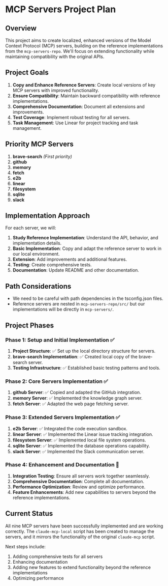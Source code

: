 # MCP Servers Project Plan

## Overview

This project aims to create localized, enhanced versions of the Model Context Protocol (MCP) servers, building on the reference implementations from the `mcp-servers-repo`. We'll focus on extending functionality while maintaining compatibility with the original APIs.

## Project Goals

1. **Copy and Enhance Reference Servers**: Create local versions of key MCP servers with improved functionality.
2. **Ensure Compatibility**: Maintain backward compatibility with reference implementations.
3. **Comprehensive Documentation**: Document all extensions and improvements.
4. **Test Coverage**: Implement robust testing for all servers.
5. **Task Management**: Use Linear for project tracking and task management.

## Priority MCP Servers

1. **brave-search** *(First priority)*
2. **github**
3. **memory**
4. **fetch**
5. **e2b**
6. **linear**
7. **filesystem**
8. **sqlite** 
9. **slack**

## Implementation Approach

For each server, we will:

1. **Study Reference Implementation**: Understand the API, behavior, and implementation details.
2. **Basic Implementation**: Copy and adapt the reference server to work in our local environment.
3. **Extension**: Add improvements and additional features.
4. **Testing**: Create comprehensive tests.
5. **Documentation**: Update README and other documentation.

## Path Considerations

- We need to be careful with path dependencies in the tsconfig.json files.
- Reference servers are nested in `mcp-servers-repo/src/` but our implementations will be directly in `mcp-servers/`.

## Project Phases

### Phase 1: Setup and Initial Implementation ✅

1. **Project Structure**: ✅ Set up the local directory structure for servers.
2. **brave-search Implementation**: ✅ Created local copy of the brave-search server.
3. **Testing Infrastructure**: ✅ Established basic testing patterns and tools.

### Phase 2: Core Servers Implementation ✅

1. **github Server**: ✅ Copied and adapted the GitHub integration.
2. **memory Server**: ✅ Implemented the knowledge graph server.
3. **fetch Server**: ✅ Adapted the web page fetching server.

### Phase 3: Extended Servers Implementation ✅

1. **e2b Server**: ✅ Integrated the code execution sandbox.
2. **linear Server**: ✅ Implemented the Linear issue tracking integration.
3. **filesystem Server**: ✅ Implemented local file system operations.
4. **sqlite Server**: ✅ Implemented the database operations capability.
5. **slack Server**: ✅ Implemented the Slack communication server.

### Phase 4: Enhancement and Documentation 🔄

1. **Integration Testing**: Ensure all servers work together seamlessly.
2. **Comprehensive Documentation**: Complete all documentation.
3. **Performance Optimization**: Review and optimize performance.
4. **Feature Enhancements**: Add new capabilities to servers beyond the reference implementations.

## Current Status

All nine MCP servers have been successfully implemented and are working correctly. The `claude-mcp-local` script has been created to manage the servers, and it mirrors the functionality of the original `claude-mcp` script.

Next steps include:
1. Adding comprehensive tests for all servers
2. Enhancing documentation
3. Adding new features to extend functionality beyond the reference implementations
4. Optimizing performance